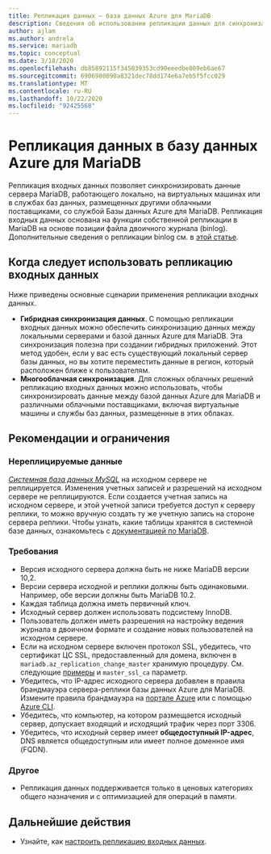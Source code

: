 ```yaml
---
title: Репликация данных — база данных Azure для MariaDB
description: Сведения об использовании репликации данных для синхронизации с внешнего сервера в службе "база данных Azure для MariaDB".
author: ajlam
ms.author: andrela
ms.service: mariadb
ms.topic: conceptual
ms.date: 3/18/2020
ms.openlocfilehash: db85892115f345039353cd90eeedbe809eb6ae67
ms.sourcegitcommit: 6906980890a8321dec78dd174e6a7eb5f5fcc029
ms.translationtype: MT
ms.contentlocale: ru-RU
ms.lasthandoff: 10/22/2020
ms.locfileid: "92425568"
---
```

# <a name="replicate-data-into-azure-database-for-mariadb"></a>Репликация данных в базу данных Azure для MariaDB

Репликация входных данных позволяет синхронизировать данные сервера MariaDB, работающего локально, на виртуальных машинах или в службах баз данных, размещенных другими облачными поставщиками, со службой Базы данных Azure для MariaDB. Репликация входных данных основана на функции собственной репликации в MariaDB на основе позиции файла двоичного журнала (binlog). Дополнительные сведения о репликации binlog см. в [этой статье](https://mariadb.com/kb/en/library/replication-overview/).

## <a name="when-to-use-data-in-replication"></a>Когда следует использовать репликацию входных данных
Ниже приведены основные сценарии применения репликации входных данных.

- **Гибридная синхронизация данных**. С помощью репликации входных данных можно обеспечить синхронизацию данных между локальными серверами и базой данных Azure для MariaDB. Эта синхронизация полезна при создании гибридных приложений. Этот метод удобен, если у вас есть существующий локальный сервер базы данных, но вы хотите переместить данные в регион, который расположен ближе к пользователям.
- **Многооблачная синхронизация**. Для сложных облачных решений репликацию входных данных можно использовать, чтобы синхронизировать данные между базой данных Azure для MariaDB и различными облачными поставщиками, включая виртуальные машины и службы баз данных, размещенные в этих облаках.

## <a name="limitations-and-considerations"></a>Рекомендации и ограничения

### <a name="data-not-replicated"></a>Нереплицируемые данные
[*Системная база данных MySQL*](https://mariadb.com/kb/en/library/the-mysql-database-tables/) на исходном сервере не реплицируется. Изменения учетных записей и разрешений на исходном сервере не реплицируются. Если создается учетная запись на исходном сервере, и этой учетной записи требуется доступ к серверу реплики, то можно вручную создать ту же учетную запись на стороне сервера реплики. Чтобы узнать, какие таблицы хранятся в системной базе данных, ознакомьтесь с [документацией по MariaDB](https://mariadb.com/kb/en/library/the-mysql-database-tables/).

### <a name="requirements"></a>Требования
- Версия исходного сервера должна быть не ниже MariaDB версии 10,2.
- Версии сервера исходной и реплики должны быть одинаковыми. Например, обе версии должны быть MariaDB 10.2.
- Каждая таблица должна иметь первичный ключ.
- Исходный сервер должен использовать подсистему InnoDB.
- Пользователь должен иметь разрешения на настройку ведения журнала в двоичном формате и создание новых пользователей на исходном сервере.
- Если на исходном сервере включен протокол SSL, убедитесь, что сертификат ЦС SSL, предоставленный для домена, включен в `mariadb.az_replication_change_master` хранимую процедуру. См. следующие [примеры](howto-data-in-replication.md#link-the-source-and-replica-servers-to-start-data-in-replication) и `master_ssl_ca` параметр.
- Убедитесь, что IP-адрес исходного сервера добавлен в правила брандмауэра сервера-реплики базы данных Azure для MariaDB. Измените правила брандмауэра на [портале Azure](howto-manage-firewall-portal.md) или с помощью [Azure CLI](howto-manage-firewall-cli.md).
- Убедитесь, что компьютер, на котором размещается исходный сервер, допускает входящий и исходящий трафик через порт 3306.
- Убедитесь, что исходный сервер имеет **общедоступный IP-адрес**, DNS является общедоступным или имеет полное доменное имя (FQDN).

### <a name="other"></a>Другое
- Репликация данных поддерживается только в ценовых категориях общего назначения и с оптимизацией для операций в памяти.

## <a name="next-steps"></a>Дальнейшие действия
- Узнайте, как [настроить репликацию входных данных](howto-data-in-replication.md).
